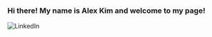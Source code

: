 ### Hi there! My name is Alex Kim and welcome to my page!

![LinkedIn](https://img.shields.io/badge/linkedin-%230077B5.svg?style=for-the-badge&logo=linkedin&logoColor=white)


<!--
**aloekim97/aloekim97** is a ✨ _special_ ✨ repository because its `README.md` (this file) appears on your GitHub profile.

Here are some ideas to get you started:

- 🔭 I’m currently working on ...
- 🌱 I’m currently learning ...
- 👯 I’m looking to collaborate on ...
- 🤔 I’m looking for help with ...
- 💬 Ask me about ...
- 📫 How to reach me: ...
- 😄 Pronouns: ...
- ⚡ Fun fact: ...
-->
